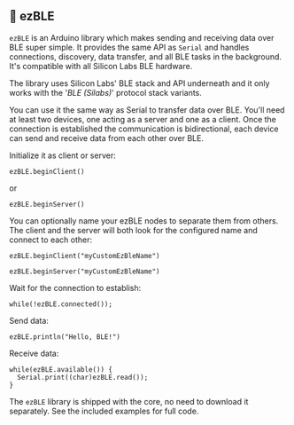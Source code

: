 ## 🛜 ezBLE
`ezBLE` is an Arduino library which makes sending and receiving data over BLE super simple. It provides the same API as `Serial` and handles connections, discovery, data transfer, and all BLE tasks in the background. It's compatible with all Silicon Labs BLE hardware.

The library uses Silicon Labs' BLE stack and API underneath and it only works with the '*BLE (Silabs)*' protocol stack variants.

You can use it the same way as Serial to transfer data over BLE. You'll need at least two devices, one acting as a server and one as a client. Once the connection is established the communication is bidirectional, each device can send and receive data from each other over BLE.

Initialize it as client or server:
```
ezBLE.beginClient()
```

or
```
ezBLE.beginServer()
```

You can optionally name your ezBLE nodes to separate them from others. The client and the server will both look for the configured name and connect to each other:
```
ezBLE.beginClient("myCustomEzBleName")
```
```
ezBLE.beginServer("myCustomEzBleName")
```


Wait for the connection to establish:
```
while(!ezBLE.connected());
```

Send data:
```
ezBLE.println("Hello, BLE!")
```

Receive data:
```
while(ezBLE.available()) {
  Serial.print((char)ezBLE.read());
}
```

The `ezBLE` library is shipped with the core, no need to download it separately. See the included examples for full code.
